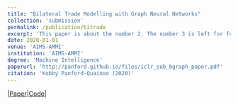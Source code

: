 ```yaml
---
title: "Bilateral Trade Modelling with Graph Neural Networks"
collection: 'submission'
permalink: /publication/bitrade
excerpt: 'This paper is about the number 2. The number 3 is left for future work.'
date: 2020-01-01
venue: 'AIMS-AMMI'
institution: 'AIMS-AMMI'
degree: 'Machine Intelligence'
paperurl: 'http://panford.github.io/files/iclr_sub_bgraph_paper.pdf'
citation: 'Kobby Panford-Quainoo (2020)'
---
```


<!-- [Download paper here](http://academicpages.github.io/files/paper2.pdf)-->
|[Paper](www.github.com/panford/bitrade)|[Code](https://github.com/panford/BiTrade-Graphs)|
<!-- Recommended citation: Kobby Panford-Quainoo (2020). <i> Final Project, Masters</i> -->
